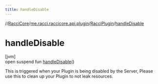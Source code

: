 ```yaml
---
title: handleDisable
---
```

//[RacciCore](../../../index.html)/[me.racci.raccicore.api.plugin](../index.html)/[RacciPlugin](index.html)/[handleDisable](handle-disable.html)



# handleDisable



[jvm]\
open suspend fun [handleDisable](handle-disable.html)()



This is triggered when your Plugin is being disabled by the Server, Please use this to clean up your Plugin to not leak resources.




